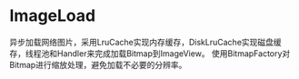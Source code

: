 # ImageLoad
异步加载网络图片，采用LruCache实现内存缓存，DiskLruCache实现磁盘缓存，线程池和Handler来完成加载Bitmap到ImageView。
使用BitmapFactory对Bitmap进行缩放处理，避免加载不必要的分辨率。


